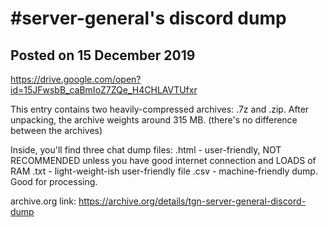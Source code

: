 # #server-general's discord dump

## Posted on 15 December 2019

https://drive.google.com/open?id=15JFwsbB_caBmIoZ7ZQe_H4CHLAVTUfxr

This entry contains two heavily-compressed archives: .7z and .zip. After unpacking, the archive weights around 315 MB. (there's no difference between the archives)

Inside, you'll find three chat dump files:
.html - user-friendly, NOT RECOMMENDED unless you have good internet connection and LOADS of RAM
.txt - light-weight-ish user-friendly file
.csv - machine-friendly dump. Good for processing.

archive.org link: https://archive.org/details/tgn-server-general-discord-dump
